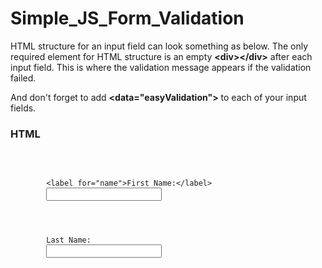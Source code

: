 # Simple_JS_Form_Validation

<p>HTML structure for an input field can look something as below. The only required element for HTML structure is an empty <b>&lt;div&gt;&lt;/div&gt;</b> after each input field. This is where the validation message appears if the validation failed.</p>
<p>And don't forget to add <b>&lt;data="easyValidation"&gt;</b> to each of your input fields.</p>

<h3>HTML</h3>

<pre class="code text-left">	
  	<code>
  	<!-- Input field for First Name -->
  		&lt;label for="name"&gt;First Name:&lt;/label&gt;
  		<input type="text" class="form-control" name="firstName" data="easyValidation" required>
  		<div></div>

	<!-- Input field for Last Name -->
  		<label for="email">Last Name:</label>
  		<input type="text" class="form-control" name="lastName" data="easyValidation" required>
  		<div></div>
  	</code>
</pre>